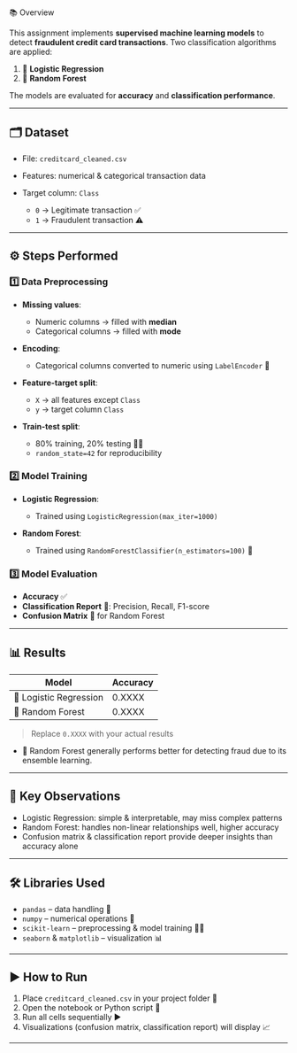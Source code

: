 📚 Overview

This assignment implements **supervised machine learning models** to detect **fraudulent credit card transactions**. Two classification algorithms are applied:

1. 🤖 **Logistic Regression**
2. 🌲 **Random Forest**

The models are evaluated for **accuracy** and **classification performance**.

---

## 🗂 Dataset

* File: `creditcard_cleaned.csv`
* Features: numerical & categorical transaction data
* Target column: `Class`

  * `0` → Legitimate transaction ✅
  * `1` → Fraudulent transaction ⚠️

---

## ⚙️ Steps Performed

### 1️⃣ Data Preprocessing

* **Missing values**:

  * Numeric columns → filled with **median**
  * Categorical columns → filled with **mode**
* **Encoding**:

  * Categorical columns converted to numeric using `LabelEncoder` 🔢
* **Feature-target split**:

  * `X` → all features except `Class`
  * `y` → target column `Class`
* **Train-test split**:

  * 80% training, 20% testing 🏋️‍♂️
  * `random_state=42` for reproducibility

### 2️⃣ Model Training

* **Logistic Regression**:

  * Trained using `LogisticRegression(max_iter=1000)`
* **Random Forest**:

  * Trained using `RandomForestClassifier(n_estimators=100)` 🌳

### 3️⃣ Model Evaluation

* **Accuracy** ✅
* **Classification Report** 📄: Precision, Recall, F1-score
* **Confusion Matrix** 🧮 for Random Forest

---

## 📊 Results

| Model                  | Accuracy |
| ---------------------- | -------- |
| 🤖 Logistic Regression | 0.XXXX   |
| 🌲 Random Forest       | 0.XXXX   |

> Replace `0.XXXX` with your actual results

* 🌲 Random Forest generally performs better for detecting fraud due to its ensemble learning.

---

## 🔑 Key Observations

* Logistic Regression: simple & interpretable, may miss complex patterns
* Random Forest: handles non-linear relationships well, higher accuracy
* Confusion matrix & classification report provide deeper insights than accuracy alone

---

## 🛠 Libraries Used

* `pandas` – data handling 🐼
* `numpy` – numerical operations 🔢
* `scikit-learn` – preprocessing & model training 🤖🌲
* `seaborn` & `matplotlib` – visualization 📊

---

## ▶️ How to Run

1. Place `creditcard_cleaned.csv` in your project folder 📂
2. Open the notebook or Python script 📝
3. Run all cells sequentially ▶️
4. Visualizations (confusion matrix, classification report) will display 📈

---